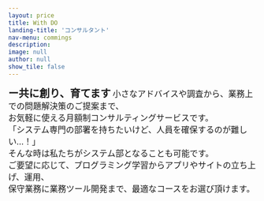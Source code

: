 ```yaml
---
layout: price
title: With DO 
landing-title: 'コンサルタント'
nav-menu: commings
description: 
image: null
author: null
show_tile: false
---
```

<span style="font-weight:bold;font-size:1.5em;">ー共に創り、育てます</span>
<span style="font-weight:normal;font-size:1.2em;">
小さなアドバイスや調査から、業務上での問題解決策のご提案まで、 <br>
お気軽に使える月額制コンサルティングサービスです。<br>
「システム専門の部署を持ちたいけど、人員を確保するのが難しい…！」 <br>
そんな時は私たちがシステム部となることも可能です。<br>
 ご要望に応じて、プログラミング学習からアプリやサイトの立ち上げ、運用、 <br>
保守業務に業務ツール開発まで、最適なコースをお選び頂けます。<br>
</span>
